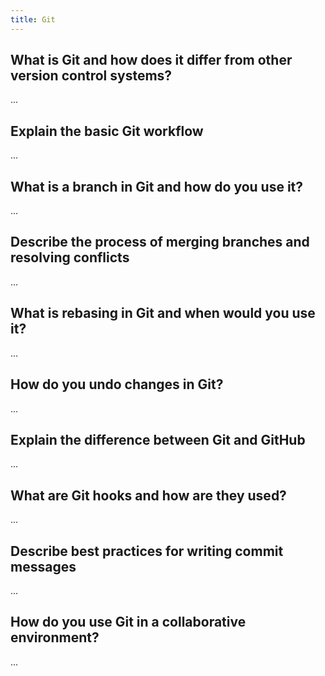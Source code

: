 ```yaml
---
title: Git
---
```


## What is Git and how does it differ from other version control systems?

...

## Explain the basic Git workflow

...

## What is a branch in Git and how do you use it?

...

## Describe the process of merging branches and resolving conflicts

...

## What is rebasing in Git and when would you use it?

...

## How do you undo changes in Git?

...

## Explain the difference between Git and GitHub

...

## What are Git hooks and how are they used?

...

## Describe best practices for writing commit messages

...

## How do you use Git in a collaborative environment?

...
